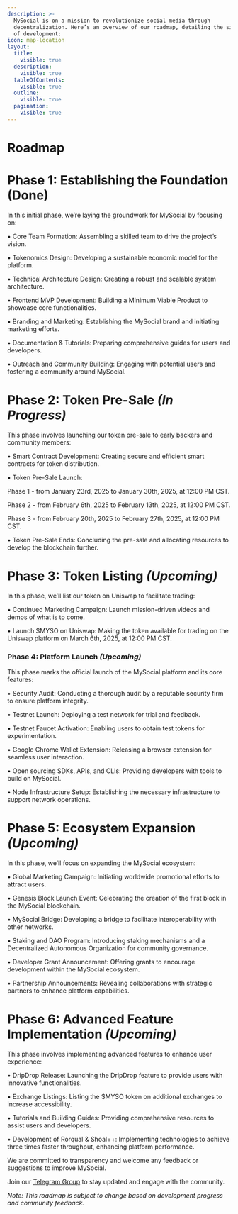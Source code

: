 ```yaml
---
description: >-
  MySocial is on a mission to revolutionize social media through
  decentralization. Here’s an overview of our roadmap, detailing the six phases
  of development:
icon: map-location
layout:
  title:
    visible: true
  description:
    visible: true
  tableOfContents:
    visible: true
  outline:
    visible: true
  pagination:
    visible: true
---
```


# Roadmap


# **Phase 1: Establishing the Foundation (Done)**

In this initial phase, we’re laying the groundwork for MySocial by focusing on:

• Core Team Formation: Assembling a skilled team to drive the project’s vision.

• Tokenomics Design: Developing a sustainable economic model for the platform.

• Technical Architecture Design: Creating a robust and scalable system architecture.

• Frontend MVP Development: Building a Minimum Viable Product to showcase core functionalities.

• Branding and Marketing: Establishing the MySocial brand and initiating marketing efforts.

• Documentation & Tutorials: Preparing comprehensive guides for users and developers.

• Outreach and Community Building: Engaging with potential users and fostering a community around MySocial.


# **Phase 2: Token Pre-Sale&#x20;**_**(In Progress)**_

This phase involves launching our token pre-sale to early backers and community members:

• Smart Contract Development: Creating secure and efficient smart contracts for token distribution.

• Token Pre-Sale Launch:

Phase 1 - from January 23rd, 2025 to January 30th, 2025, at 12:00 PM CST.

Phase 2 - from February 6th, 2025 to February 13th, 2025, at 12:00 PM CST.

Phase 3 - from February 20th, 2025 to February 27th, 2025, at 12:00 PM CST.

• Token Pre-Sale Ends: Concluding the pre-sale and allocating resources to develop the blockchain further.


# **Phase 3: Token Listing&#x20;**_**(Upcoming)**_

In this phase, we’ll list our token on Uniswap to facilitate trading:

• Continued Marketing Campaign: Launch mission-driven videos and demos of what is to come.

• Launch $MYSO on Uniswap: Making the token available for trading on the Uniswap platform on March 6th, 2025, at 12:00 PM CST.


### **Phase 4: Platform Launch&#x20;**_**(Upcoming)**_ 

This phase marks the official launch of the MySocial platform and its core features:

• Security Audit: Conducting a thorough audit by a reputable security firm to ensure platform integrity.

• Testnet Launch: Deploying a test network for trial and feedback.

• Testnet Faucet Activation: Enabling users to obtain test tokens for experimentation.

• Google Chrome Wallet Extension: Releasing a browser extension for seamless user interaction.

• Open sourcing SDKs, APIs, and CLIs: Providing developers with tools to build on MySocial.

• Node Infrastructure Setup: Establishing the necessary infrastructure to support network operations.


# **Phase 5: Ecosystem Expansion&#x20;**_**(Upcoming)**_ 

In this phase, we’ll focus on expanding the MySocial ecosystem:

• Global Marketing Campaign: Initiating worldwide promotional efforts to attract users.

• Genesis Block Launch Event: Celebrating the creation of the first block in the MySocial blockchain.

• MySocial Bridge: Developing a bridge to facilitate interoperability with other networks.

• Staking and DAO Program: Introducing staking mechanisms and a Decentralized Autonomous Organization for community governance.

• Developer Grant Announcement: Offering grants to encourage development within the MySocial ecosystem.

• Partnership Announcements: Revealing collaborations with strategic partners to enhance platform capabilities.


# **Phase 6: Advanced Feature Implementation&#x20;**_**(Upcoming)**_ 

This phase involves implementing advanced features to enhance user experience:

• DripDrop Release: Launching the DripDrop feature to provide users with innovative functionalities.

• Exchange Listings: Listing the $MYSO token on additional exchanges to increase accessibility.

• Tutorials and Building Guides: Providing comprehensive resources to assist users and developers.

• Development of Rorqual & Shoal++: Implementing technologies to achieve three times faster throughput, enhancing platform performance.


We are committed to transparency and welcome any feedback or suggestions to improve MySocial.

Join our [Telegram Group](https://t.me/mysocialnetwork) to stay updated and engage with the community.

_Note: This roadmap is subject to change based on development progress and community feedback._
